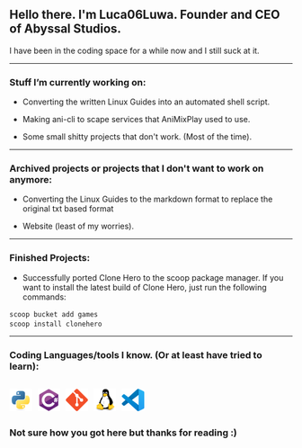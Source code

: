 Hello there. I'm Luca06Luwa. Founder and CEO of Abyssal Studios.
---

I have been in the coding space for a while now and I still suck at it.

---
### Stuff I’m currently working on:

- Converting the written Linux Guides into an automated shell script.

- Making ani-cli to scape services that AniMixPlay used to use.

- Some small shitty projects that don't work. (Most of the time).

---
### Archived projects or projects that I don't want to work on anymore:

- Converting the Linux Guides to the markdown format to replace the original txt based format

- Website (least of my worries).

---
### Finished Projects:

- Successfully ported Clone Hero to the scoop package manager. If you want to install the latest build of Clone Hero, just run the following commands:

```sh
scoop bucket add games
scoop install clonehero
```

---
### Coding Languages/tools I know. (Or at least have tried to learn):

<img src="https://github.com/devicons/devicon/blob/master/icons/python/python-original.svg" title="Python" alt="Python" width="40" height="40"/>&nbsp;
<img src="https://github.com/devicons/devicon/blob/master/icons/csharp/csharp-original.svg"  title="CSharp" alt="CSharp" width="40" height="40"/>&nbsp;
<img src="https://github.com/devicons/devicon/blob/master/icons/git/git-original.svg" title="Git" alt="Git" width="40" height="40"/>&nbsp;
<img src="https://github.com/devicons/devicon/blob/master/icons/linux/linux-original.svg" title="Linux" alt="Linux" width="40" height="40"/>&nbsp;
<img src="https://github.com/devicons/devicon/blob/master/icons/vscode/vscode-original.svg" title="VS Code" alt="VS Code" width="40" height="40"/>&nbsp;
---

<h3> Not sure how you got here but thanks for reading :) </h3>


